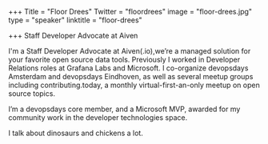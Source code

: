 +++
Title = "Floor Drees"
Twitter = "floordrees"
image = "floor-drees.jpg"
type = "speaker"
linktitle = "floor-drees"

+++
Staff Developer Advocate at Aiven

I'm a Staff Developer Advocate at Aiven(.io),we’re a managed solution for your favorite open source data tools. Previously I worked in Developer Relations roles at Grafana Labs and Microsoft. I co-organize devopsdays Amsterdam and devopsdays Eindhoven, as well as several meetup groups including contributing.today, a monthly virtual-first-an-only meetup on open source topics.

I’m a devopsdays core member, and a Microsoft MVP, awarded for my community work in the developer technologies space.

I talk about dinosaurs and chickens a lot. 